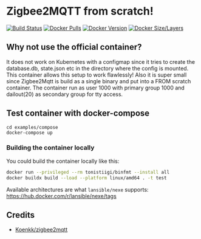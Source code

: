 # Zigbee2MQTT from scratch!
[![Build Status](https://github.com/LANsible/docker-zigbee2mqtt/actions/workflows/docker.yml/badge.svg)](https://github.com/LANsible/docker-zigbee2mqtt/actions/workflows/docker.yml)
[![Docker Pulls](https://img.shields.io/docker/pulls/lansible/zigbee2mqtt.svg)](https://hub.docker.com/r/lansible/zigbee2mqtt)
[![Docker Version](https://img.shields.io/docker/v/lansible/zigbee2mqtt.svg?sort=semver)](https://hub.docker.com/r/lansible/zigbee2mqtt)
[![Docker Size/Layers](https://img.shields.io/docker/image-size/lansible/zigbee2mqtt.svg?sort=semver)](https://hub.docker.com/r/lansible/zigbee2mqtt)

## Why not use the official container?

It does not work on Kubernetes with a configmap since it tries to create the database.db, state.json etc in the directory where the config is mounted.
This container allows this setup to work flawlessly!
Also it is super small since Zigbee2Mqtt is build as a single binary and put into a FROM scratch container.
The container run as user 1000 with primary group 1000 and dailout(20) as secondary group for tty access.

## Test container with docker-compose

```
cd examples/compose
docker-compose up
```

### Building the container locally

You could build the container locally like this:

```bash
docker run --privileged --rm tonistiigi/binfmt --install all
docker buildx build --load --platform linux/amd64 . -t test
```

Available architectures are what `lansible/nexe` supports:
https://hub.docker.com/r/lansible/nexe/tags

## Credits

* [Koenkk/zigbee2mqtt](https://github.com/Koenkk/zigbee2mqtt)
